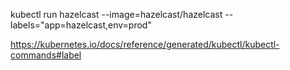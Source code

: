 


kubectl run hazelcast --image=hazelcast/hazelcast --labels="app=hazelcast,env=prod"



https://kubernetes.io/docs/reference/generated/kubectl/kubectl-commands#label
